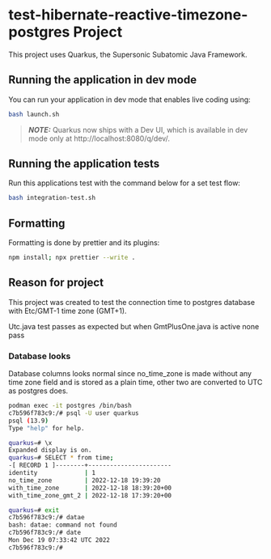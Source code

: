 # test-hibernate-reactive-timezone-postgres Project

This project uses Quarkus, the Supersonic Subatomic Java Framework.

## Running the application in dev mode

You can run your application in dev mode that enables live coding using:

```bash script
bash launch.sh
```

> **_NOTE:_** Quarkus now ships with a Dev UI, which is available in dev mode only at http://localhost:8080/q/dev/.

## Running the application tests

Run this applications test with the command below for a set test flow:

```bash script
bash integration-test.sh
```

## Formatting

Formatting is done by prettier and its plugins:

```bash script
npm install; npx prettier --write .
```

## Reason for project

This project was created to test the connection time to postgres database with Etc/GMT-1 time zone (GMT+1).

Utc.java test passes as expected but when GmtPlusOne.java is active none pass

### Database looks

Database columns looks normal since no_time_zone is made without any time zone field and is stored as a plain time, other two are converted to UTC as postgres does.

```bash
podman exec -it postgres /bin/bash
c7b596f783c9:/# psql -U user quarkus
psql (13.9)
Type "help" for help.

quarkus=# \x
Expanded display is on.
quarkus=# SELECT * from time;
-[ RECORD 1 ]--------+-----------------------
identity             | 1
no_time_zone         | 2022-12-18 19:39:20
with_time_zone       | 2022-12-18 18:39:20+00
with_time_zone_gmt_2 | 2022-12-18 17:39:20+00

quarkus=# exit
c7b596f783c9:/# datae
bash: datae: command not found
c7b596f783c9:/# date
Mon Dec 19 07:33:42 UTC 2022
c7b596f783c9:/#
```
